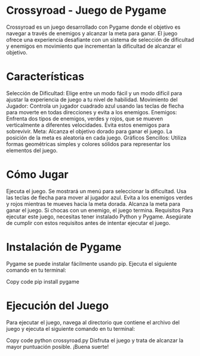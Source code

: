 # Crossyroad - Juego de Pygame
Crossyroad es un juego desarrollado con Pygame donde el objetivo es navegar a través de enemigos y alcanzar la meta para ganar. El juego ofrece una experiencia desafiante con un sistema de selección de dificultad y enemigos en movimiento que incrementan la dificultad de alcanzar el objetivo.

# Características
Selección de Dificultad: Elige entre un modo fácil y un modo difícil para ajustar la experiencia de juego a tu nivel de habilidad.
Movimiento del Jugador: Controla un jugador cuadrado azul usando las teclas de flecha para moverte en todas direcciones y evita a los enemigos.
Enemigos: Enfrenta dos tipos de enemigos, verdes y rojos, que se mueven verticalmente a diferentes velocidades. Evita estos enemigos para sobrevivir.
Meta: Alcanza el objetivo dorado para ganar el juego. La posición de la meta es aleatoria en cada juego.
Gráficos Sencillos: Utiliza formas geométricas simples y colores sólidos para representar los elementos del juego.

# Cómo Jugar
Ejecuta el juego. Se mostrará un menú para seleccionar la dificultad.
Usa las teclas de flecha para mover al jugador azul.
Evita a los enemigos verdes y rojos mientras te mueves hacia la meta dorada.
Alcanza la meta para ganar el juego. Si chocas con un enemigo, el juego termina.
Requisitos
Para ejecutar este juego, necesitas tener instalado Python y Pygame. Asegúrate de cumplir con estos requisitos antes de intentar ejecutar el juego.

# Instalación de Pygame
Pygame se puede instalar fácilmente usando pip. Ejecuta el siguiente comando en tu terminal:

Copy code
pip install pygame

# Ejecución del Juego
Para ejecutar el juego, navega al directorio que contiene el archivo del juego y ejecuta el siguiente comando en tu terminal:

Copy code
python crossyroad.py
Disfruta el juego y trata de alcanzar la mayor puntuación posible. ¡Buena suerte!
